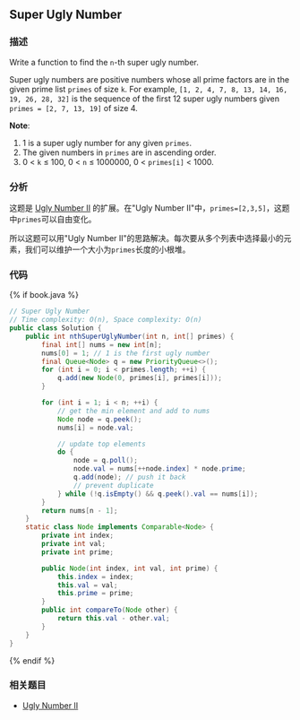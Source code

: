 ## Super Ugly Number


### 描述

Write a function to find the `n`-th super ugly number.

Super ugly numbers are positive numbers whose all prime factors are in the given prime list `primes` of size `k`. For example, `[1, 2, 4, 7, 8, 13, 14, 16, 19, 26, 28, 32]` is the sequence of the first 12 super ugly numbers given `primes = [2, 7, 13, 19]` of size 4.

**Note**:

1. 1 is a super ugly number for any given `primes`.
2. The given numbers in `primes` are in ascending order.
3. 0 < `k` ≤ 100, 0 < `n` ≤ 1000000, 0 < `primes[i]` < 1000.


### 分析

这题是 [Ugly Number II](ugly-number-ii.md) 的扩展。在"Ugly Number II"中，`primes=[2,3,5]`，这题中`primes`可以自由变化。

所以这题可以用"Ugly Number II"的思路解决。每次要从多个列表中选择最小的元素，我们可以维护一个大小为`primes`长度的小根堆。


### 代码

{% if book.java %}
```java
// Super Ugly Number
// Time complexity: O(n), Space complexity: O(n)
public class Solution {
    public int nthSuperUglyNumber(int n, int[] primes) {
        final int[] nums = new int[n];
        nums[0] = 1; // 1 is the first ugly number
        final Queue<Node> q = new PriorityQueue<>();
        for (int i = 0; i < primes.length; ++i) {
            q.add(new Node(0, primes[i], primes[i]));
        }

        for (int i = 1; i < n; ++i) {
            // get the min element and add to nums
            Node node = q.peek();
            nums[i] = node.val;

            // update top elements
            do {
                node = q.poll();
                node.val = nums[++node.index] * node.prime;
                q.add(node); // push it back
                // prevent duplicate
            } while (!q.isEmpty() && q.peek().val == nums[i]);
        }
        return nums[n - 1];
    }
    static class Node implements Comparable<Node> {
        private int index;
        private int val;
        private int prime;

        public Node(int index, int val, int prime) {
            this.index = index;
            this.val = val;
            this.prime = prime;
        }
        public int compareTo(Node other) {
            return this.val - other.val;
        }
    }
}
```
{% endif %}


### 相关题目

* [Ugly Number II](ugly-number-ii.md)

